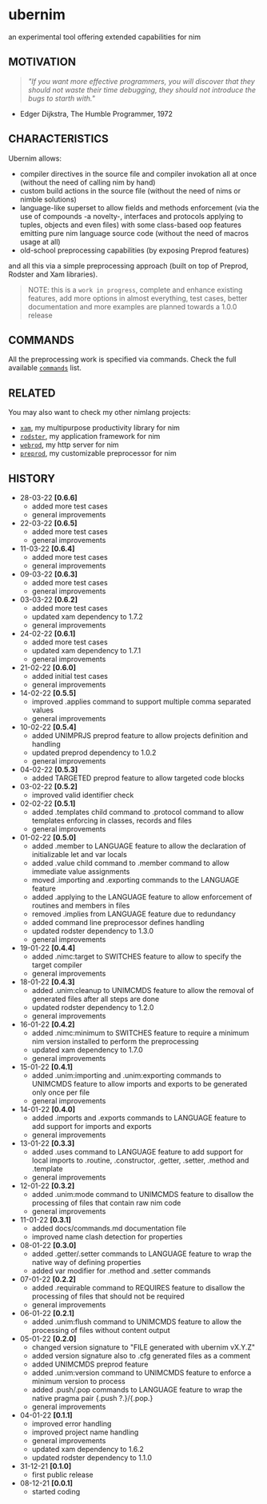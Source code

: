 # ubernim
an experimental tool offering extended capabilities for nim

## MOTIVATION
> *"If you want more effective programmers, you will discover that they should not waste their time debugging, they should not introduce the bugs to starth with."*
- Edger Dijkstra, The Humble Programmer, 1972

## CHARACTERISTICS

Ubernim allows:

* compiler directives in the source file and compiler invokation all at once (without the need of calling nim by hand)
* custom build actions in the source file (without the need of nims or nimble solutions)
* language-like superset to allow fields and methods enforcement (via the use of compounds -a novelty-, interfaces and protocols applying to tuples, objects and even files) with some class-based oop features emitting pure nim language source code (without the need of macros usage at all)
* old-school preprocessing capabilities (by exposing Preprod features)

and all this via a simple preprocessing approach (built on top of Preprod, Rodster and Xam libraries).

> NOTE: this is a `work in progress`, complete and enhance existing features, add more options in almost everything, test cases, better documentation and more examples are planned towards a 1.0.0 release

## COMMANDS

All the preprocessing work is specified via commands.
Check the full available [`commands`](docs/commands.md) list.

## RELATED

You may also want to check my other nimlang projects:

* [`xam`](https://github.com/j-a-s-d/xam), my multipurpose productivity library for nim
* [`rodster`](https://github.com/j-a-s-d/rodster), my application framework for nim
* [`webrod`](https://github.com/j-a-s-d/webrod), my http server for nim
* [`preprod`](https://github.com/j-a-s-d/preprod), my customizable preprocessor for nim

## HISTORY

* 28-03-22 **[0.6.6]**
	- added more test cases
	- general improvements
* 22-03-22 **[0.6.5]**
	- added more test cases
	- general improvements
* 11-03-22 **[0.6.4]**
	- added more test cases
	- general improvements
* 09-03-22 **[0.6.3]**
	- added more test cases
	- general improvements
* 03-03-22 **[0.6.2]**
	- added more test cases
	- updated xam dependency to 1.7.2
	- general improvements
* 24-02-22 **[0.6.1]**
	- added more test cases
	- updated xam dependency to 1.7.1
	- general improvements
* 21-02-22 **[0.6.0]**
	- added initial test cases
	- general improvements
* 14-02-22 **[0.5.5]**
	- improved .applies command to support multiple comma separated values
	- general improvements
* 10-02-22 **[0.5.4]**
	- added UNIMPRJS preprod feature to allow projects definition and handling
	- updated preprod dependency to 1.0.2
	- general improvements
* 04-02-22 **[0.5.3]**
	- added TARGETED preprod feature to allow targeted code blocks
* 03-02-22 **[0.5.2]**
	- improved valid identifier check
* 02-02-22 **[0.5.1]**
	- added .templates child command to .protocol command to allow templates enforcing in classes, records and files
	- general improvements
* 01-02-22 **[0.5.0]**
	- added .member to LANGUAGE feature to allow the declaration of initializable let and var locals
	- added .value child command to .member command to allow immediate value assignments
	- moved .importing and .exporting commands to the LANGUAGE feature
	- added .applying to the LANGUAGE feature to allow enforcement of routines and members in files
	- removed .implies from LANGUAGE feature due to redundancy
	- added command line preprocessor defines handling
	- updated rodster dependency to 1.3.0
	- general improvements
* 19-01-22 **[0.4.4]**
	- added .nimc:target to SWITCHES feature to allow to specify the target compiler
	- general improvements
* 18-01-22 **[0.4.3]**
	- added .unim:cleanup to UNIMCMDS feature to allow the removal of generated files after all steps are done
	- updated rodster dependency to 1.2.0
	- general improvements
* 16-01-22 **[0.4.2]**
	- added .nimc:minimum to SWITCHES feature to require a minimum nim version installed to perform the preprocessing
	- updated xam dependency to 1.7.0
	- general improvements
* 15-01-22 **[0.4.1]**
	- added .unim:importing and .unim:exporting commands to UNIMCMDS feature to allow imports and exports to be generated only once per file
	- general improvements
* 14-01-22 **[0.4.0]**
	- added .imports and .exports commands to LANGUAGE feature to add support for imports and exports
	- general improvements
* 13-01-22 **[0.3.3]**
	- added .uses command to LANGUAGE feature to add support for local imports to .routine, .constructor, .getter, .setter, .method and .template
	- general improvements
* 12-01-22 **[0.3.2]**
	- added .unim:mode command to UNIMCMDS feature to disallow the processing of files that contain raw nim code
	- general improvements
* 11-01-22 **[0.3.1]**
	- added docs/commands.md documentation file
	- improved name clash detection for properties
* 08-01-22 **[0.3.0]**
	- added .getter/.setter commands to LANGUAGE feature to wrap the native way of defining properties
	- added var modifier for .method and .setter commands
* 07-01-22 **[0.2.2]**
	- added .requirable command to REQUIRES feature to disallow the processing of files that should not be required
	- general improvements
* 06-01-22 **[0.2.1]**
	- added .unim:flush command to UNIMCMDS feature to allow the processing of files without content output
* 05-01-22 **[0.2.0]**
	- changed version signature to "FILE generated with ubernim vX.Y.Z"
	- added version signature also to .cfg generated files as a comment
	- added UNIMCMDS preprod feature
	- added .unim:version command to UNIMCMDS feature to enforce a minimum version to process
	- added .push/.pop commands to LANGUAGE feature to wrap the native pragma pair {.push ?.}/{.pop.}
	- general improvements
* 04-01-22 **[0.1.1]**
	- improved error handling
	- improved project name handling
	- general improvements
	- updated xam dependency to 1.6.2
	- updated rodster dependency to 1.1.0
* 31-12-21 **[0.1.0]**
	- first public release
* 08-12-21 **[0.0.1]**
	- started coding
